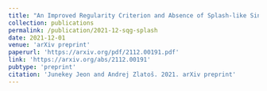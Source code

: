 ```yaml
---
title: "An Improved Regularity Criterion and Absence of Splash-like Singularities for g-SQG Patches"
collection: publications
permalink: /publication/2021-12-sqg-splash
date: 2021-12-01
venue: 'arXiv preprint'
paperurl: 'https://arxiv.org/pdf/2112.00191.pdf'
link: 'https://arxiv.org/abs/2112.00191'
pubtype: 'preprint'
citation: 'Junekey Jeon and Andrej Zlatoš. 2021. arXiv preprint'
---
```

